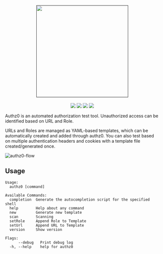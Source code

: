 <h1 align="center">
  <br>
  <a href=""><img src="https://user-images.githubusercontent.com/13212227/149369752-8b344201-ebc4-43b2-8d64-b1229a5ee4c2.png" alt="" width="300px;"></a>
</h1>
<p align="center">
  <a href=""><img src="https://img.shields.io/badge/contributions-welcome-brightgreen.svg?style=flat"></a>
  <a href="https://goreportcard.com/report/github.com/hahwul/authz0"><img src="https://goreportcard.com/badge/github.com/hahwul/authz0"></a>
  <a href="https://github.com/hahwul/authz0/actions/workflows/go.yml"><img src="https://github.com/hahwul/authz0/actions/workflows/go.yml/badge.svg"></a>
  <a href="https://twitter.com/intent/follow?screen_name=hahwul"><img src="https://img.shields.io/twitter/follow/hahwul?style=flat&logo=twitter"></a>
</p>


Authz0 is an automated authorization test tool. Unauthorized access can be identified based on URL and Role. 

URLs and Roles are managed as YAML-based templates, which can be automatically created and added through authz0. You can also test based on multiple authentication headers and cookies with a template file created/generated once.

![authz0-flow](https://user-images.githubusercontent.com/13212227/149371800-d8503685-1c38-4261-902c-81225e8bf89f.png)

## Usage
```
Usage:
  authz0 [command]

Available Commands:
  completion  Generate the autocompletion script for the specified shell
  help        Help about any command
  new         Generate new template
  scan        Scanning
  setRole     Append Role to Template
  setUrl      Append URL to Template
  version     Show version

Flags:
      --debug   Print debug log
  -h, --help    help for authz0
```
